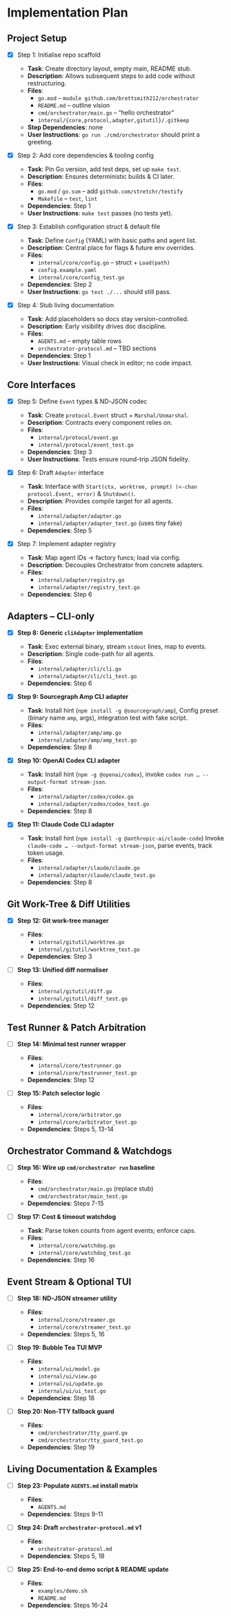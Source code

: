 # Implementation Plan

## Project Setup

- [x] Step 1: Initialise repo scaffold

  - **Task**: Create directory layout, empty main, README stub.
  - **Description**: Allows subsequent steps to add code without restructuring.
  - **Files**:
    - `go.mod` – `module github.com/brettsmith212/orchestrator`
    - `README.md` – outline vision
    - `cmd/orchestrator/main.go` – “hello orchestrator”
    - `internal/{core,protocol,adapter,gitutil}/.gitkeep`
  - **Step Dependencies**: none
  - **User Instructions**: `go run ./cmd/orchestrator` should print a greeting.

- [x] Step 2: Add core dependencies & tooling config

  - **Task**: Pin Go version, add test deps, set up `make test`.
  - **Description**: Ensures deterministic builds & CI later.
  - **Files**:
    - `go.mod` / `go.sum` – add `github.com/stretchr/testify`
    - `Makefile` – `test`, `lint`
  - **Dependencies**: Step 1
  - **User Instructions**: `make test` passes (no tests yet).

- [x] Step 3: Establish configuration struct & default file

  - **Task**: Define `Config` (YAML) with basic paths and agent list.
  - **Description**: Central place for flags & future env overrides.
  - **Files**:
    - `internal/core/config.go` – struct + `Load(path)`
    - `config.example.yaml`
    - `internal/core/config_test.go`
  - **Dependencies**: Step 2
  - **User Instructions**: `go test ./...` should still pass.

- [x] Step 4: Stub living documentation
  - **Task**: Add placeholders so docs stay version-controlled.
  - **Description**: Early visibility drives doc discipline.
  - **Files**:
    - `AGENTS.md` – empty table rows
    - `orchestrator-protocol.md` – TBD sections
  - **Dependencies**: Step 1
  - **User Instructions**: Visual check in editor; no code impact.

## Core Interfaces

- [x] Step 5: Define `Event` types & ND-JSON codec

  - **Task**: Create `protocol.Event` struct + `Marshal/Unmarshal`.
  - **Description**: Contracts every component relies on.
  - **Files**:
    - `internal/protocol/event.go`
    - `internal/protocol/event_test.go`
  - **Dependencies**: Step 3
  - **User Instructions**: Tests ensure round-trip JSON fidelity.

- [x] Step 6: Draft `Adapter` interface

  - **Task**: Interface with `Start(ctx, worktree, prompt) (<-chan protocol.Event, error)` & `Shutdown()`.
  - **Description**: Provides compile target for all agents.
  - **Files**:
    - `internal/adapter/adapter.go`
    - `internal/adapter/adapter_test.go` (uses tiny fake)
  - **Dependencies**: Step 5

- [x] Step 7: Implement adapter registry
  - **Task**: Map agent IDs → factory funcs; load via config.
  - **Description**: Decouples Orchestrator from concrete adapters.
  - **Files**:
    - `internal/adapter/registry.go`
    - `internal/adapter/registry_test.go`
  - **Dependencies**: Step 6

## Adapters – CLI-only

- [x] **Step 8: Generic `cliAdapter` implementation**

  - **Task**: Exec external binary, stream `stdout` lines, map to events.
  - **Description**: Single code-path for all agents.
  - **Files**:
    - `internal/adapter/cli/cli.go`
    - `internal/adapter/cli/cli_test.go`
  - **Dependencies**: Step 6

- [x] **Step 9: Sourcegraph Amp CLI adapter**

  - **Task**: Install hint (`npm install -g @sourcegraph/amp`), Config preset (binary name `amp`, args), integration test with fake script.
  - **Files**:
    - `internal/adapter/amp/amp.go`
    - `internal/adapter/amp/amp_test.go`
  - **Dependencies**: Step 8

- [x] **Step 10: OpenAI Codex CLI adapter**

  - **Task**: Install hint (`npm -g @openai/codex`), invoke `codex run … --output-format stream-json`.
  - **Files**:
    - `internal/adapter/codex/codex.go`
    - `internal/adapter/codex/codex_test.go`
  - **Dependencies**: Step 8

- [x] **Step 11: Claude Code CLI adapter**
  - **Task**: Install hint (`npm install -g @anthropic-ai/claude-code`) Invoke `claude-code … --output-format stream-json`, parse events, track token usage.
  - **Files**:
    - `internal/adapter/claude/claude.go`
    - `internal/adapter/claude/claude_test.go`
  - **Dependencies**: Step 8

## Git Work-Tree & Diff Utilities

- [x] **Step 12: Git work-tree manager**

  - **Files**:
    - `internal/gitutil/worktree.go`
    - `internal/gitutil/worktree_test.go`
  - **Dependencies**: Step 3

- [ ] **Step 13: Unified diff normaliser**
  - **Files**:
    - `internal/gitutil/diff.go`
    - `internal/gitutil/diff_test.go`
  - **Dependencies**: Step 12

## Test Runner & Patch Arbitration

- [ ] **Step 14: Minimal test runner wrapper**

  - **Files**:
    - `internal/core/testrunner.go`
    - `internal/core/testrunner_test.go`
  - **Dependencies**: Step 12

- [ ] **Step 15: Patch selector logic**
  - **Files**:
    - `internal/core/arbitrator.go`
    - `internal/core/arbitrator_test.go`
  - **Dependencies**: Steps 5, 13-14

## Orchestrator Command & Watchdogs

- [ ] **Step 16: Wire up `cmd/orchestrator run` baseline**

  - **Files**:
    - `cmd/orchestrator/main.go` (replace stub)
    - `cmd/orchestrator/main_test.go`
  - **Dependencies**: Steps 7-15

- [ ] **Step 17: Cost & timeout watchdog**
  - **Task**: Parse token counts from agent events; enforce caps.
  - **Files**:
    - `internal/core/watchdog.go`
    - `internal/core/watchdog_test.go`
  - **Dependencies**: Step 16

## Event Stream & Optional TUI

- [ ] **Step 18: ND-JSON streamer utility**

  - **Files**:
    - `internal/core/streamer.go`
    - `internal/core/streamer_test.go`
  - **Dependencies**: Steps 5, 16

- [ ] **Step 19: Bubble Tea TUI MVP**

  - **Files**:
    - `internal/ui/model.go`
    - `internal/ui/view.go`
    - `internal/ui/update.go`
    - `internal/ui/ui_test.go`
  - **Dependencies**: Step 18

- [ ] **Step 20: Non-TTY fallback guard**
  - **Files**:
    - `cmd/orchestrator/tty_guard.go`
    - `cmd/orchestrator/tty_guard_test.go`
  - **Dependencies**: Step 19

## Living Documentation & Examples

- [ ] **Step 23: Populate `AGENTS.md` install matrix**

  - **Files**:
    - `AGENTS.md`
  - **Dependencies**: Steps 9-11

- [ ] **Step 24: Draft `orchestrator-protocol.md` v1**

  - **Files**:
    - `orchestrator-protocol.md`
  - **Dependencies**: Steps 5, 18

- [ ] **Step 25: End-to-end demo script & README update**
  - **Files**:
    - `examples/demo.sh`
    - `README.md`
  - **Dependencies**: Steps 16-24
